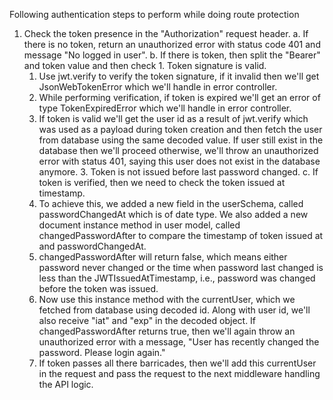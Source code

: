 Following authentication steps to perform while doing route protection

1. Check the token presence in the "Authorization" request header.
   a. If there is no token, return an unauthorized error with status code 401 and message "No logged
   in user".
   b. If there is token, then split the "Bearer" and token value and then check 1. Token signature is valid.
    1. Use jwt.verify to verify the token signature, if it invalid then we'll get
    JsonWebTokenError which we'll handle in error controller.
    2. While performing verification, if token is expired we'll get an error of type
    TokenExpiredError which we'll handle in error controller.
    3. If token is valid we'll get the user id as a result of jwt.verify
    which was used as a payload during token creation and then fetch the user from database using the same decoded value. If user still exist in the database then we'll proceed
    otherwise, we'll throw an unauthorized error with status 401, saying this user does not
    exist in the database anymore. 3. Token is not issued before last password changed.
   c. If token is verified, then we need to check the token issued at timestamp.
    1. To achieve this, we added a new field in the userSchema, called passwordChangedAt
    which is of date type. We also added a new document instance method in user model,
    called changedPasswordAfter to compare the timestamp of token issued at and passwordChangedAt.
    2. changedPasswordAfter will return false, which means either password never changed or the time
    when password last changed is less than the JWTIssuedAtTimestamp, i.e.,
    password was changed before the token was issued.
    3. Now use this instance method with the currentUser, which we fetched from database using decoded
    id. Along with user id, we'll also receive "iat" and "exp" in the decoded object. If changedPasswordAfter returns true, then we'll again throw an unauthorized error with a message,
    "User has recently changed the password. Please login again."
    4. If token passes all there barricades, then we'll add this currentUser in the request and
    pass the request to the next middleware handling the API logic.

